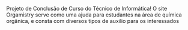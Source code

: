 Projeto de Conclusão de Curso do Técnico de Informática! O site Orgamistry serve como uma ajuda para estudantes na área de química orgânica, e consta com diversos tipos de auxilio para os interessados
